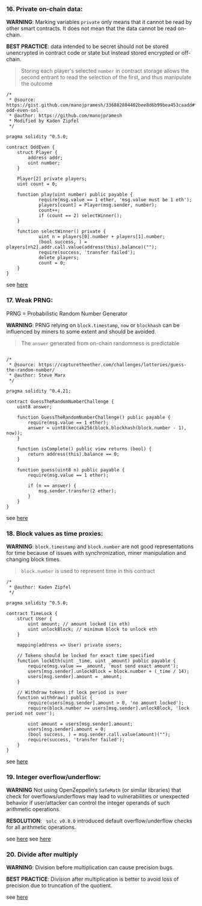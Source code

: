
### 16. Private on-chain data:

**WARNING**: Marking variables `private` only means that it cannot be read by other smart contracts. It does not mean that the data cannot be read on-chain.

**BEST PRACTICE**: data intended to be secret should not be stored unencrypted in contract code or state but instead stored encrypted or off-chain.

> Storing each player's selected `number` in contract storage allows the second entrant to read the selection of the first, and thus manipulate the outcome

```solidity
/*
 * @source: https://gist.github.com/manojpramesh/336882804402bee8d6b99bea453caadd#file-odd-even-sol
 * @author: https://github.com/manojpramesh
 * Modified by Kaden Zipfel
 */

pragma solidity ^0.5.0;

contract OddEven {
    struct Player {
        address addr;
        uint number;
    }

    Player[2] private players;
    uint count = 0;

    function play(uint number) public payable {
            require(msg.value == 1 ether, 'msg.value must be 1 eth');
            players[count] = Player(msg.sender, number);
            count++;
            if (count == 2) selectWinner();
    }

    function selectWinner() private {
            uint n = players[0].number + players[1].number;
            (bool success, ) = players[n%2].addr.call.value(address(this).balance)("");
            require(success, 'transfer failed');
            delete players;
            count = 0;
    }
}
```

see [here](https://swcregistry.io/docs/SWC-136)

### 17. Weak PRNG:

PRNG = Probabilistic Random Number Generator

**WARNING**: PRNG relying on `block.timestamp`, `now` or `blockhash` can be influenced by miners to some extent and should be avoided.

> The `answer` generated from on-chain randomness is predictable

```solidity

/*
 * @source: https://capturetheether.com/challenges/lotteries/guess-the-random-number/
 * @author: Steve Marx
 */

pragma solidity ^0.4.21;

contract GuessTheRandomNumberChallenge {
    uint8 answer;

    function GuessTheRandomNumberChallenge() public payable {
        require(msg.value == 1 ether);
        answer = uint8(keccak256(block.blockhash(block.number - 1), now));
    }

    function isComplete() public view returns (bool) {
        return address(this).balance == 0;
    }

    function guess(uint8 n) public payable {
        require(msg.value == 1 ether);

        if (n == answer) {
            msg.sender.transfer(2 ether);
        }
    }
}
```

see [here](https://swcregistry.io/docs/SWC-120)

### 18. Block values as time proxies:

**WARNING**: `block.timestamp` and `block.number` are not good representations for time because of issues with synchronization, miner manipulation and changing block times.

> `block.number` is used to represent time in this contract

```solidity
/*
 * @author: Kaden Zipfel
 */

pragma solidity ^0.5.0;

contract TimeLock {
    struct User {
        uint amount; // amount locked (in eth)
        uint unlockBlock; // minimum block to unlock eth
    }

    mapping(address => User) private users;

    // Tokens should be locked for exact time specified
    function lockEth(uint _time, uint _amount) public payable {
        require(msg.value == _amount, 'must send exact amount');
        users[msg.sender].unlockBlock = block.number + (_time / 14);
        users[msg.sender].amount = _amount;
    }

    // Withdraw tokens if lock period is over
    function withdraw() public {
        require(users[msg.sender].amount > 0, 'no amount locked');
        require(block.number >= users[msg.sender].unlockBlock, 'lock period not over');

        uint amount = users[msg.sender].amount;
        users[msg.sender].amount = 0;
        (bool success, ) = msg.sender.call.value(amount)("");
        require(success, 'transfer failed');
    }
}
```

see [here](https://swcregistry.io/docs/SWC-116)

### 19. Integer overflow/underflow:

**WARNING** Not using OpenZeppelin’s `SafeMath` (or similar libraries) that check for overflows/underflows may lead to vulnerabilities or unexpected behavior if user/attacker can control the integer operands of such arithmetic operations.

**RESOLUTION**: ` solc v0.8.0` introduced default overflow/underflow checks for all arithmetic operations.

see [here](https://swcregistry.io/docs/SWC-101)
see [here](https://blog.soliditylang.org/2020/10/28/solidity-0.8.x-preview/)

### 20. Divide after multiply

**WARNING**: Division before multiplication can cause precision bugs.

**BEST PRACTICE**: Division after multiplication is better to avoid loss of precision due to truncation of the quotient.

see [here]()
